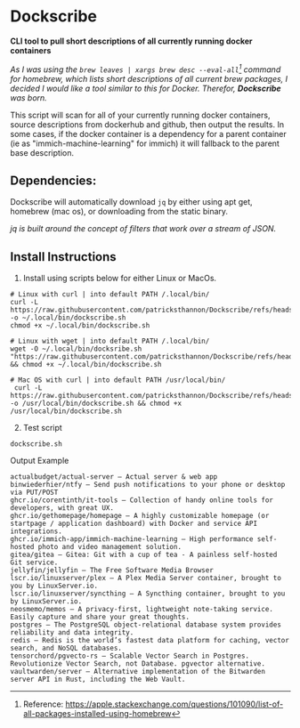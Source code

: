 # Dockscribe
**CLI tool to pull short descriptions of all currently running docker containers**

_As I was using the `brew leaves | xargs brew desc --eval-all`[^1] command for homebrew, which lists short descriptions of all current brew packages, I decided I would like a tool similar to this for Docker. Therefor, **Dockscribe** was born._<br/>

This script will scan for all of your currently running docker containers, source descriptions from dockerhub and github, then output the results. In some cases, if the docker container is a dependency for a parent container (ie as "immich-machine-learning" for immich) it will fallback to the parent base description.

## Dependencies:

Dockscribe will automatically download `jq` by either using apt get, homebrew (mac os), or downloading from the static binary. 

_jq is built around the concept of filters that work over a stream of JSON._

## Install Instructions 
1. Install using scripts below for either Linux or MacOs.
```
# Linux with curl | into default PATH /.local/bin/
curl -L https://raw.githubusercontent.com/patricksthannon/Dockscribe/refs/heads/main/dockscribe.sh -o ~/.local/bin/dockscribe.sh
chmod +x ~/.local/bin/dockscribe.sh

# Linux with wget | into default PATH /.local/bin/
wget -O ~/.local/bin/docksribe.sh "https://raw.githubusercontent.com/patricksthannon/Dockscribe/refs/heads/main/dockscribe.sh" && chmod +x ~/.local/bin/dockscribe.sh

# Mac OS with curl | into default PATH /usr/local/bin/
 curl -L https://raw.githubusercontent.com/patricksthannon/Dockscribe/refs/heads/main/dockscribe.sh -o /usr/local/bin/dockscribe.sh && chmod +x /usr/local/bin/dockscribe.sh

```

2. Test script

```
dockscribe.sh
```

Output Example
```
actualbudget/actual-server — Actual server & web app 
binwiederhier/ntfy — Send push notifications to your phone or desktop via PUT/POST
ghcr.io/corentinth/it-tools — Collection of handy online tools for developers, with great UX. 
ghcr.io/gethomepage/homepage — A highly customizable homepage (or startpage / application dashboard) with Docker and service API integrations.
ghcr.io/immich-app/immich-machine-learning — High performance self-hosted photo and video management solution.
gitea/gitea — Gitea: Git with a cup of tea - A painless self-hosted Git service.
jellyfin/jellyfin — The Free Software Media Browser 
lscr.io/linuxserver/plex — A Plex Media Server container, brought to you by LinuxServer.io. 
lscr.io/linuxserver/syncthing — A Syncthing container, brought to you by LinuxServer.io. 
neosmemo/memos — A privacy-first, lightweight note-taking service. Easily capture and share your great thoughts.
postgres — The PostgreSQL object-relational database system provides reliability and data integrity.
redis — Redis is the world’s fastest data platform for caching, vector search, and NoSQL databases.
tensorchord/pgvecto-rs — Scalable Vector Search in Postgres. Revolutionize Vector Search, not Database. pgvector alternative.
vaultwarden/server — Alternative implementation of the Bitwarden server API in Rust, including the Web Vault.

```

[^1]: Reference: https://apple.stackexchange.com/questions/101090/list-of-all-packages-installed-using-homebrew
